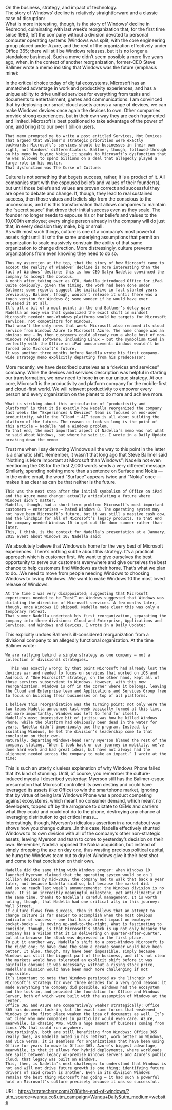   On the business, strategy, and impact of technology.  
    The story of Windows’ decline is relatively straightforward and a classic case of disruption:  
    What is more interesting, though, is the story of Windows’ decline in Redmond, culminating with last week’s reorganization that, for the first time since 1980, left the company without a division devoted to personal computer operating systems (Windows was split, with the core engineering group placed under Azure, and the rest of the organization effectively under Office 365; there will still be Windows releases, but it is no longer a standalone business). Such a move didn’t seem possible a mere five years ago, when, in the context of another reorganization, former-CEO Steve Ballmer wrote a memo insisting that Windows was the future (emphasis mine):  
    
  In the critical choice today of digital ecosystems, Microsoft has an unmatched advantage in work and productivity experiences, and has a unique ability to drive unified services for everything from tasks and documents to entertainment, games and communications. I am convinced that by deploying our smart-cloud assets across a range of devices, we can make Windows devices once again the devices to own. Other companies provide strong experiences, but in their own way they are each fragmented and limited. Microsoft is best positioned to take advantage of the power of one, and bring it to our over 1 billion users.
  
    That memo prompted me to write a post entitled Services, Not Devices that argued that Ballmer’s strategic priorities were exactly backwards: Microsoft’s services should be businesses in their own right, not Windows’ differentiators. Ballmer, though, followed-through on his memo by buying Nokia; it speaks to Microsoft’s dysfunction that he was allowed to spend billions on a deal that allegedly played a large role in his ouster.  
    That dysfunction was The Curse of Culture:  
    
  Culture is not something that begets success, rather, it is a product of it. All companies start with the espoused beliefs and values of their founder(s), but until those beliefs and values are proven correct and successful they are open to debate and change. If, though, they lead to real sustained success, then those values and beliefs slip from the conscious to the unconscious, and it is this transformation that allows companies to maintain the “secret sauce” that drove their initial success even as they scale. The founder no longer needs to espouse his or her beliefs and values to the 10,000th employee; every single person already in the company will do just that, in every decision they make, big or small.  
      As with most such things, culture is one of a company’s most powerful assets right until it isn’t: the same underlying assumptions that permit an organization to scale massively constrain the ability of that same organization to change direction. More distressingly, culture prevents organizations from even knowing they need to do so.
  
    Thus my assertion at the top, that the story of how Microsoft came to accept the reality of Windows’ decline is more interesting than the fact of Windows’ decline; this is how CEO Satya Nadella convinced the company to accept the obvious.  
    A month after taking over as CEO, Nadella introduced Office for iPad. Quite obviously, given the timing, the work had been done under Ballmer; some reports suggest the initiative in fact started years previously. Ballmer, though, wouldn’t release it until there was a touch version for Windows 8; some wonder if he would have ever released it at all.  
    It’s all a bit of a moot point; in the end Ballmer’s delay gave Nadella an easy win that symbolized the exact shift in mindset Microsoft needed: non-Windows platforms would be targets for Microsoft services, not competitors for Windows.  
    That wasn’t the only news that week: Microsoft also renamed its cloud service from Windows Azure to Microsoft Azure. The name change was an obvious one — by then customers could already run a whole host of non-Windows related software, including Linux — but the symbolism tied in perfectly with the Office on iPad announcement: Windows wouldn’t be forced onto Microsoft’s future.  
    It was another three months before Nadella wrote his first company-wide strategy memo explicitly departing from his predecessor:  
    
  More recently, we have described ourselves as a “devices and services” company. While the devices and services description was helpful in starting our transformation, we now need to hone in on our unique strategy. At our core, Microsoft is the productivity and platform company for the mobile-first and cloud-first world. We will reinvent productivity to empower every person and every organization on the planet to do more and achieve more.
  
    What is striking about this articulation of “productivity and platforms” is that it is exactly how Nadella reorganized the company last week; the “Experiences & Devices” team is focused on end-user productivity, while the “Cloud + AI” team is all about building the platform of the future. The reason it took so long is the point of this article — Nadella had a Windows problem.  
    To that end, the most important aspect of Nadella’s memo was not what he said about Windows, but where he said it. I wrote in a Daily Update breaking down the memo:  
    
  Trust me when I say demoting Windows all the way to this point in the letter is a dramatic shift. Remember, it wasn’t that long ago that Steve Ballmer said “Nothing is More Important at Microsoft than Windows”; Nadella not even mentioning the OS for the first 2,000 words sends a very different message. Similarly, spending nothing more than a sentence on Surface and Nokia — in the entire email, the word “Surface” appears twice and “Nokia” once — makes it as clear as can be that neither is the future.
  
    This was the next step after the initial symbolism of Office on iPad and the Azure name change: actually articulating a future where Windows didn’t matter.  
    Nadella, though, had a short-term problem: Microsoft’s most important customers — enterprises — hated Windows 8. The operating system may not have been Microsoft’s future, but it was still a massive cash cow, and the linchpin for all of Microsoft’s legacy products. To that end the company needed Windows 10 to get out the door sooner-rather-than-later.  
    This, I think, is the context for Nadella’s presentation at a January, 2015 event about Windows 10; Nadella said:  
    
  We absolutely believe that Windows is home for the very best of Microsoft experiences. There’s nothing subtle about this strategy. It’s a practical approach which is customer first. We want to give ourselves the best opportunity to serve our customers everywhere and give ourselves the best chance to help customers find Windows as their home. That’s what we plan to do…We need to move from people needing Windows to choosing Windows to loving Windows…We want to make Windows 10 the most loved release of Windows.
  
    At the time I was very disappointed; suggesting that Microsoft experiences needed to be “best” on Windows suggested that Windows was dictating the direction of Microsoft services. A few months later, though, once Windows 10 shipped, Nadella made clear this was only a temporary retreat.  
    That summer Nadella undertook his first reorganization, separating the company into three divisions: Cloud and Enterprise, Applications and Services, and Windows and Devices. I wrote in a Daily Update:  
    
  This explicitly undoes Ballmer’s ill-considered reorganization from a divisional company to an allegedly functional organization. At the time Ballmer wrote:  
    
    We are rallying behind a single strategy as one company — not a collection of divisional strategies…
    
      This was exactly wrong: by that point Microsoft had already lost the devices war and needed to focus on services that worked on iOS and Android. A “One Microsoft” strategy, on the other hand, kept all of those services subservient to Windows. However, with this new reorganization, Windows is off in the corner where it belongs, leaving the Cloud and Enterprise team and Applications and Services Group free to focus on building their businesses on top of all platforms.
  
    I believe this reorganization was the turning point: not only were the two teams Nadella announced last week basically formed at this time, but more importantly, Windows was left to fend for itself.  
    Nadella’s most impressive bit of jujitsu was how he killed Windows Phone; while the platform had obviously been dead in the water for years, Nadella didn’t imperiously axe the program. Instead, by isolating Windows, he let the division’s leadership come to that conclusion on their own.  
    Naturally, departing Windows-head Terry Myerson blamed the rest of the company, stating, “When I look back on our journey in mobility, we’ve done hard work and had great ideas, but have not always had the alignment needed across the company to make an impact.” I wrote at the time:  
    
  This is such an utterly clueless explanation of why Windows Phone failed that it’s kind of stunning. Until, of course, you remember the culture-induced myopia I described yesterday: Myerson still has the Ballmer-esque presumption that Microsoft controlled its own destiny and could have leveraged its assets (like Office) to win the smartphone market, ignoring that by virtue of being late Windows Phone was a product competing against ecosystems, which meant no consumer demand, which meant no developers, topped off by the arrogance to dictate to OEMs and carriers what they could and could not do to the phone, destroying any chance at leveraging distribution to get critical mass…  
      Interestingly, though, Myerson’s ridiculous assertion in a roundabout way shows how you change culture…In this case, Nadella effectively shunted Windows to its own division with all of the company’s other non-strategic assets, leaving Myerson and team to come to yesterday’s decision on their own. Remember, Nadella opposed the Nokia acquisition, but instead of simply dropping the axe on day one, thus wasting precious political capital, he hung the Windows team out to dry let Windows give it their best shot and come to that conclusion on their own.
  
    Nadella did the same thing with Windows proper: when Windows 10 launched Myerson claimed that the operating system would be on 1 billion devices by mid-2018; the company had to walk that back a year later, not because Nadella said so, but because the market did.  
    And so we reach last week’s announcements: the Windows division is no more. It is an incredibly meaningful milestone, yet anticlimactic at the same time, thanks to Nadella’s careful management. It is worth noting, though, that Nadella had one critical ally in this journey: Wall Street.  
    If culture flows from success, then it follows that an attempt to change culture is far easier to accomplish when the most obvious indicator of success — one that has a direct impact on employee pocket-books — is moving up-and-to-the-right. What is fascinating to consider, though, is that Microsoft’s stock is up not only because the company has a vision that it is delivering on quarter-after-quarter, but also because the stock was depressed in the first place.  
    To put it another way, Nadella’s shift to a post-Windows Microsoft is the right one; to have done the same a decade sooner would have been better. It also, though, may have been impossible, simply because Windows was still the biggest part of the business, and it’s not clear the markets would have tolerated an explicit shift before it was painfully obvious it was necessary; without a rising stock price, Nadella’s mission would have been much more challenging if not impossible.  
    It’s important to note that Windows persisted as the linchpin of Microsoft’s strategy for over three decades for a very good reason: it made everything the company did possible. Windows had the ecosystem and the lock-in, and provided the foundation for Office and Windows Server, both of which were built with the assumption of Windows at the center.  
    Office 365 and Azure are comparatively weaker strategically: Office 365 has document lock-in, but the exact same forces that weakened Windows in the first place weaken the idea of documents as well. It’s not clear why new companies in particular would even care. Azure, meanwhile, is chasing AWS, with a huge amount of business coming from Linux VMs that could run anywhere.  
    Unsurprisingly, both are still benefiting from Windows: Office 365 really does, as Nadella noted in his retreat, work better on Windows, and vice versa; it is seamless for organizations that have been using Office for years to move to Office 365. Azure’s biggest advantage, meanwhile, is that it allows for hybrid deployments, where workloads are split between legacy on-premise Windows servers and Azure’s public cloud; that legacy was built on Windows.  
    This, then, is Nadella’s next challenge: to understand that Windows is not and will not drive future growth is one thing; identifying future drivers of said growth is another. Even in its division Windows remains the best thing Microsoft has going — it had such a powerful hold on Microsoft’s culture precisely because it was so successful.  
    
  URL : https://stratechery.com/2018/the-end-of-windows/?utm_source=wanqu.co&utm_campaign=Wanqu+Daily&utm_medium=website